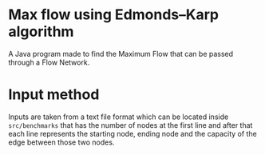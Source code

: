 # Max flow using Edmonds–Karp algorithm

A Java program made to find the Maximum Flow that can be passed through a Flow Network.

# Input method

Inputs are taken from a text file format which can be located inside <code>src/benchmarks</code> that has the number of nodes at the first line and after that each line represents the starting node, ending node and the capacity of the edge between those two nodes.
